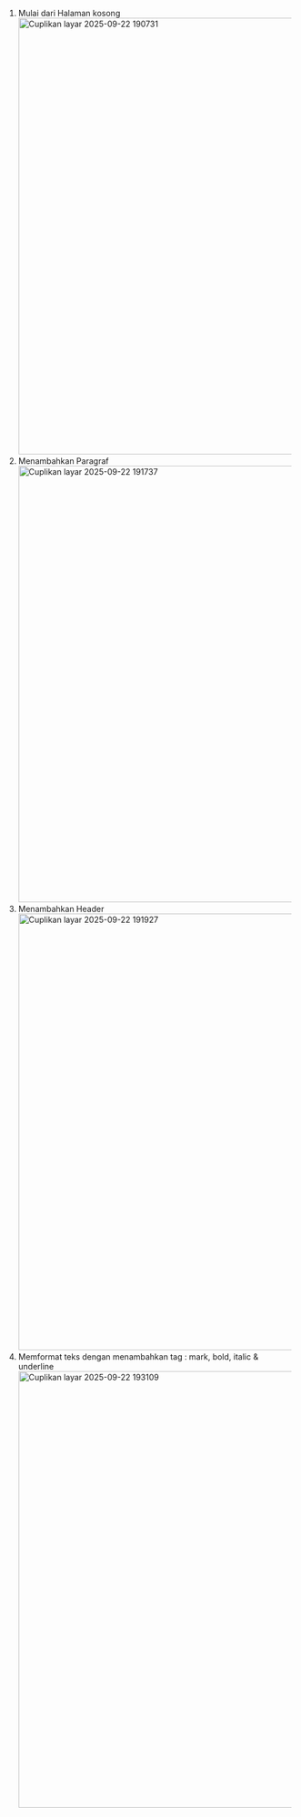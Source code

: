 1. Mulai dari Halaman kosong <img width="1366" height="768" alt="Cuplikan layar 2025-09-22 190731" src="https://github.com/user-attachments/assets/ee1826d5-1fcb-44d2-ae27-4d49e285575e" />
2. Menambahkan Paragraf <img width="1366" height="768" alt="Cuplikan layar 2025-09-22 191737" src="https://github.com/user-attachments/assets/c531886d-b6fc-4e9f-af86-e2edd86fdb5d" />
3. Menambahkan Header <img width="1366" height="768" alt="Cuplikan layar 2025-09-22 191927" src="https://github.com/user-attachments/assets/2d3bb3bc-63c3-4183-9d32-c442230331ce" />
4. Memformat teks dengan menambahkan tag : mark, bold, italic & underline
   <img width="1366" height="768" alt="Cuplikan layar 2025-09-22 193109" src="https://github.com/user-attachments/assets/1ba677ff-6039-434f-b1c8-e2afdb4380c7" />
